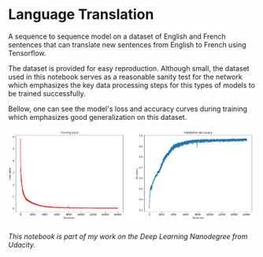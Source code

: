 # Language Translation

A sequence to sequence model on a dataset of English and French sentences that can translate new sentences from English to French using Tensorflow.

The dataset is provided for easy reproduction. Although small, the dataset used in this notebook serves as a reasonable sanity test for the network which emphasizes the key data processing steps for this types of models to be trained successfully.

Bellow, one can see the model's loss and accuracy curves during training which emphasizes good generalization on this dataset.

![Loss and Accuracy curves](./results/loss_acc.PNG)

*This notebook is part of my work on the Deep Learning Nanodegree from Udacity.*
